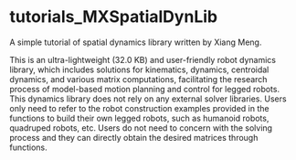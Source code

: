 # tutorials_MXSpatialDynLib
A simple tutorial of spatial dynamics library written by Xiang Meng.

This is an ultra-lightweight (32.0 KB) and user-friendly robot dynamics library, which includes solutions for kinematics, dynamics, centroidal dynamics, and various matrix computations, facilitating the research process of model-based motion planning and control for legged robots. This dynamics library does not rely on any external solver libraries. Users only need to refer to the robot construction examples provided in the functions to build their own legged robots, such as humanoid robots, quadruped robots, etc. Users do not need to concern with the solving process and they can directly obtain the desired matrices through functions.
